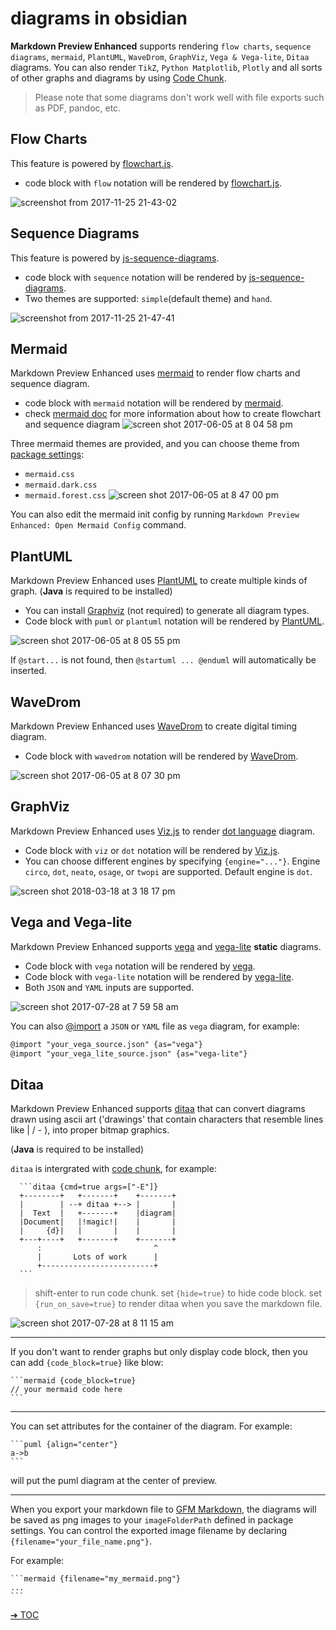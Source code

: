 # diagrams in obsidian

**Markdown Preview Enhanced** supports rendering `flow charts`, `sequence diagrams`, `mermaid`, `PlantUML`, `WaveDrom`, `GraphViz`, `Vega & Vega-lite`, `Ditaa` diagrams. You can also render `TikZ`, `Python Matplotlib`, `Plotly` and all sorts of other graphs and diagrams by using [Code Chunk](code-chunk.md).

> Please note that some diagrams don't work well with file exports such as PDF, pandoc, etc.

## Flow Charts

This feature is powered by [flowchart.js](http://flowchart.js.org/).

* code block with `flow` notation will be rendered by [flowchart.js](http://flowchart.js.org/).

![screenshot from 2017-11-25 21-43-02](https://user-images.githubusercontent.com/1908863/33236942-aa809c1c-d229-11e7-9c4b-9a680fd852ed.png)

## Sequence Diagrams

This feature is powered by [js-sequence-diagrams](https://bramp.github.io/js-sequence-diagrams/).

* code block with `sequence` notation will be rendered by [js-sequence-diagrams](https://bramp.github.io/js-sequence-diagrams/).
* Two themes are supported: `simple`(default theme) and `hand`.

![screenshot from 2017-11-25 21-47-41](https://user-images.githubusercontent.com/1908863/33236972-4f190f98-d22a-11e7-842f-d9c4a74d2118.png)

## Mermaid

Markdown Preview Enhanced uses [mermaid](https://github.com/knsv/mermaid) to render flow charts and sequence diagram.

* code block with `mermaid` notation will be rendered by [mermaid](https://github.com/knsv/mermaid).
* check [mermaid doc](http://knsv.github.io/mermaid/#flowcharts-basic-syntax) for more information about how to create flowchart and sequence diagram ![screen shot 2017-06-05 at 8 04 58 pm](https://cloud.githubusercontent.com/assets/1908863/26809423/42afb410-4a2a-11e7-8a18-57e7c67caa9f.png)

Three mermaid themes are provided, and you can choose theme from [package settings](usages.md):

* `mermaid.css`
* `mermaid.dark.css`
* `mermaid.forest.css` ![screen shot 2017-06-05 at 8 47 00 pm](https://cloud.githubusercontent.com/assets/1908863/26810274/555562d0-4a30-11e7-91ca-98742d6afbd5.png)

You can also edit the mermaid init config by running `Markdown Preview Enhanced: Open Mermaid Config` command.

## PlantUML

Markdown Preview Enhanced uses [PlantUML](http://plantuml.com/) to create multiple kinds of graph. (**Java** is required to be installed)

* You can install [Graphviz](http://www.graphviz.org/) (not required) to generate all diagram types.
* Code block with `puml` or `plantuml` notation will be rendered by [PlantUML](http://plantuml.com/).

![screen shot 2017-06-05 at 8 05 55 pm](https://cloud.githubusercontent.com/assets/1908863/26809436/65414084-4a2a-11e7-91ee-7b03b0496513.png)

If `@start...` is not found, then `@startuml ... @enduml` will automatically be inserted.

## WaveDrom

Markdown Preview Enhanced uses [WaveDrom](http://wavedrom.com/) to create digital timing diagram.

* Code block with `wavedrom` notation will be rendered by [WaveDrom](https://github.com/drom/wavedrom).

![screen shot 2017-06-05 at 8 07 30 pm](https://cloud.githubusercontent.com/assets/1908863/26809462/9dc3eb96-4a2a-11e7-90e7-ad6bcb8dbdb1.png)

## GraphViz

Markdown Preview Enhanced uses [Viz.js](https://github.com/mdaines/viz.js) to render [dot language](https://tinyurl.com/kjoouup) diagram.

* Code block with `viz` or `dot` notation will be rendered by [Viz.js](https://github.com/mdaines/viz.js).
* You can choose different engines by specifying `{engine="..."}`. Engine `circo`, `dot`, `neato`, `osage`, or `twopi` are supported. Default engine is `dot`.

![screen shot 2018-03-18 at 3 18 17 pm](https://user-images.githubusercontent.com/1908863/37570596-a565306e-2abf-11e8-8904-d73306f675ec.png)

## Vega and Vega-lite

Markdown Preview Enhanced supports [vega](https://vega.github.io/vega/) and [vega-lite](https://vega.github.io/vega-lite/) **static** diagrams.

* Code block with `vega` notation will be rendered by [vega](https://vega.github.io/vega/).
* Code block with `vega-lite` notation will be rendered by [vega-lite](https://vega.github.io/vega-lite/).
* Both `JSON` and `YAML` inputs are supported.

![screen shot 2017-07-28 at 7 59 58 am](https://user-images.githubusercontent.com/1908863/28718265-d023e1c2-736a-11e7-8678-a29704f3a23c.png)

You can also [@import](file-imports.md) a `JSON` or `YAML` file as `vega` diagram, for example:

```markdown
@import "your_vega_source.json" {as="vega"}
@import "your_vega_lite_source.json" {as="vega-lite"}
```

## Ditaa

Markdown Preview Enhanced supports [ditaa](https://github.com/stathissideris/ditaa) that can convert diagrams drawn using ascii art ('drawings' that contain characters that resemble lines like | / - ), into proper bitmap graphics.

(**Java** is required to be installed)

`ditaa` is intergrated with [code chunk](code-chunk.md), for example:

````
  ```ditaa {cmd=true args=["-E"]}
  +--------+   +-------+    +-------+
  |        | --+ ditaa +--> |       |
  |  Text  |   +-------+    |diagram|
  |Document|   |!magic!|    |       |
  |     {d}|   |       |    |       |
  +---+----+   +-------+    +-------+
      :                         ^
      |       Lots of work      |
      +-------------------------+
  ```
````

> shift-enter to run code chunk. set `{hide=true}` to hide code block. set `{run_on_save=true}` to render ditaa when you save the markdown file.

![screen shot 2017-07-28 at 8 11 15 am](https://user-images.githubusercontent.com/1908863/28718626-633fa18e-736c-11e7-8a4a-915858dafff6.png)

***

If you don't want to render graphs but only display code block, then you can add `{code_block=true}` like blow:

````
```mermaid {code_block=true}
// your mermaid code here
```
````

***

You can set attributes for the container of the diagram. For example:

````
```puml {align="center"}
a->b
```
````

will put the puml diagram at the center of preview.

***

When you export your markdown file to [GFM Markdown](markdown.md), the diagrams will be saved as png images to your `imageFolderPath` defined in package settings. You can control the exported image filename by declaring `{filename="your_file_name.png"}`.

For example:

````
```mermaid {filename="my_mermaid.png"}
...
```
````

[➔ TOC](toc.md)
